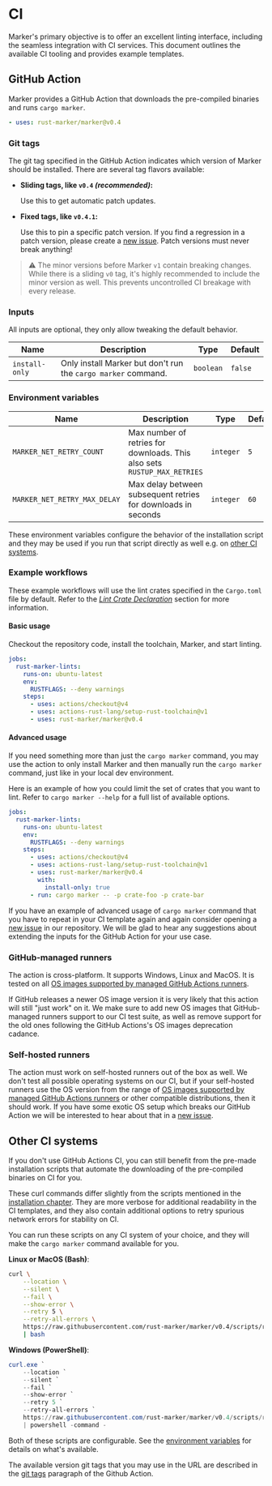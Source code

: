 # CI

Marker's primary objective is to offer an excellent linting interface, including the seamless integration with CI services. This document outlines the available CI tooling and provides example templates.

<!-- toc -->

## GitHub Action

Marker provides a GitHub Action that downloads the pre-compiled binaries and runs `cargo marker`.

<!-- region replace marker version stable -->

```yml
- uses: rust-marker/marker@v0.4
```

### Git tags

The git tag specified in the GitHub Action indicates which version of Marker should be installed. There are several tag flavors available:

- **Sliding tags, like `v0.4` *(recommended)*:**

  Use this to get automatic patch updates.

- **Fixed tags, like `v0.4.1`:**

  Use this to pin a specific patch version. If you find a regression in a patch version, please create a [new issue]. Patch versions must never break anything!

<!-- endregion replace marker version stable -->

> ⚠️ The minor versions before Marker `v1` contain breaking changes. While there is a sliding `v0` tag, it's highly recommended to include the minor version as well. This prevents uncontrolled CI breakage with every release.

### Inputs

All inputs are optional, they only allow tweaking the default behavior.

| Name           | Description                                                   | Type      | Default |
|----------------|---------------------------------------------------------------|-----------|---------|
| `install-only` | Only install Marker but don't run the `cargo marker` command. | `boolean` | `false` |


### Environment variables

| Name                         | Description                                                              | Type      | Default |
|------------------------------|--------------------------------------------------------------------------|-----------|---------|
| `MARKER_NET_RETRY_COUNT`     | Max number of retries for downloads. This also sets `RUSTUP_MAX_RETRIES` | `integer` | `5`     |
| `MARKER_NET_RETRY_MAX_DELAY` | Max delay between subsequent retries for downloads in seconds            | `integer` | `60`    |

These environment variables configure the behavior of the installation script and they may be used if you run that script directly as well e.g. on [other CI systems](#other-ci-systems).

### Example workflows

These example workflows will use the lint crates specified in the `Cargo.toml` file by default. Refer to the [*Lint Crate Declaration*](./lint-crate-declaration.md) section for more information.

#### Basic usage

Checkout the repository code, install the toolchain, Marker, and start linting.

<!-- region replace marker action version stable -->
```yml
jobs:
  rust-marker-lints:
    runs-on: ubuntu-latest
    env:
      RUSTFLAGS: --deny warnings
    steps:
      - uses: actions/checkout@v4
      - uses: actions-rust-lang/setup-rust-toolchain@v1
      - uses: rust-marker/marker@v0.4
```
<!-- endregion replace marker action version stable -->


#### Advanced usage

If you need something more than just the `cargo marker` command, you may use the action to only install Marker and then manually run the `cargo marker` command, just like in your local dev environment.

Here is an example of how you could limit the set of crates that you want to lint. Refer to `cargo marker --help` for a full list of available options.

<!-- region replace marker action version stable -->
```yml
jobs:
  rust-marker-lints:
    runs-on: ubuntu-latest
    env:
      RUSTFLAGS: --deny warnings
    steps:
      - uses: actions/checkout@v4
      - uses: actions-rust-lang/setup-rust-toolchain@v1
      - uses: rust-marker/marker@v0.4
        with:
          install-only: true
      - run: cargo marker -- -p crate-foo -p crate-bar
```
<!-- endregion replace marker action version stable -->

If you have an example of advanced usage of `cargo marker` command that you have to repeat in your CI template again and again consider opening a [new issue] in our repository. We will be glad to hear any suggestions about extending the inputs for the GitHub Action for your use case.


### GitHub-managed runners

The action is cross-platform. It supports Windows, Linux and MacOS. It is tested on all [OS images supported by managed GitHub Actions runners].

If GitHub releases a newer OS image version it is very likely that this action will still "just work" on it. We make sure to add new OS images that GitHub-managed runners support to our CI test suite, as well as remove support for the old ones following the GitHub Actions's OS images deprecation cadance.

### Self-hosted runners

The action must work on self-hosted runners out of the box as well. We don't test all possible operating systems on our CI, but if your self-hosted runners use the OS version from the range of [OS images supported by managed GitHub Actions runners] or other compatible distributions, then it should work. If you have some exotic OS setup which breaks our GitHub Action we will be interested to hear about that in a [new issue].

## Other CI systems

If you don't use GitHub Actions CI, you can still benefit from the pre-made installation scripts that automate the downloading of the pre-compiled binaries on CI for you.

These curl commands differ slightly from the scripts mentioned in the [installation chapter](installation.md#download-pre-compiled-binaries-recommended). They are more verbose for additional readability in the CI templates, and they also contain additional options to retry spurious network errors for stability on CI.

You can run these scripts on any CI system of your choice, and they will make the `cargo marker` command available for you.

<!-- region replace marker version stable -->

**Linux or MacOS (Bash)**:
```bash
curl \
    --location \
    --silent \
    --fail \
    --show-error \
    --retry 5 \
    --retry-all-errors \
    https://raw.githubusercontent.com/rust-marker/marker/v0.4/scripts/release/install.sh \
    | bash
```

**Windows (PowerShell)**:
```ps1
curl.exe `
    --location `
    --silent `
    --fail `
    --show-error `
    --retry 5 `
    --retry-all-errors `
    https://raw.githubusercontent.com/rust-marker/marker/v0.4/scripts/release/install.ps1 `
    | powershell -command -
```

<!-- endregion replace marker version stable -->

Both of these scripts are configurable. See the [environment variables](#environment-variables) for details on what's available.

The available version git tags that you may use in the URL are described in the [git tags](#git-tags) paragraph of the Github Action.

[`RUSTUP_MAX_RETRIES`]: https://github.com/rust-lang/rustup/blob/5af4bc4a0d4bc69ea9091a7935fb3783c5fb508e/doc/dev-guide/src/tips-and-tricks.md#rustup_max_retries
[new issue]: https://gitHub.com/rust-marker/marker/issues/new/choose
[OS images supported by managed GitHub Actions runners]: https://docs.github.com/en/actions/using-github-hosted-runners/about-github-hosted-runners/about-github-hosted-runners#supported-runners-and-hardware-resources
